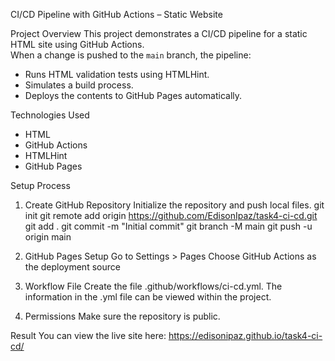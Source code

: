 CI/CD Pipeline with GitHub Actions – Static Website

Project Overview
This project demonstrates a CI/CD pipeline for a static HTML site using GitHub Actions.  
When a change is pushed to the `main` branch, the pipeline:

- Runs HTML validation tests using HTMLHint.
- Simulates a build process.
- Deploys the contents to GitHub Pages automatically.

Technologies Used
- HTML
- GitHub Actions
- HTMLHint
- GitHub Pages

Setup Process

1. Create GitHub Repository
Initialize the repository and push local files.
git init
git remote add origin https://github.com/EdisonIpaz/task4-ci-cd.git
git add .
git commit -m "Initial commit"
git branch -M main
git push -u origin main

2. GitHub Pages Setup
Go to Settings > Pages
Choose GitHub Actions as the deployment source

3. Workflow File
Create the file .github/workflows/ci-cd.yml.
The information in the .yml file can be viewed within the project.

4. Permissions
Make sure the repository is public.

Result
You can view the live site here:
https://edisonipaz.github.io/task4-ci-cd/
